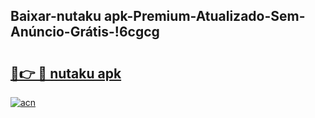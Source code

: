 
## Baixar-nutaku apk-Premium-Atualizado-Sem-Anúncio-Grátis-!6cgcg

# <h2><a href="https://andorid.site?title=nutaku_apk&ref=27">🔗👉 🔴 nutaku apk</a></h2>

[![acn](https://github.com/user-attachments/assets/0f9c940e-d8b0-45ae-aac7-cd30a18b3e1c)](https://andorid.site?title=nutaku_apk&ref=27)

